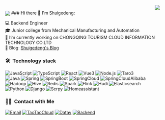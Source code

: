 <a>
<img align="right" src="https://github-readme-stats.vercel.app/api?username=shuigedeng&icon_color=CE1D2D&text_color=718096&bg_color=ffffff&show_icons=true&theme=radical&hide_border=true" />
  <a/>
<br>
<a>
<img  align="center" src="https://github-readme-stats.vercel.app/api/top-langs/?username=shuigedeng&layout=compact&hide_border=true" />
  <a/>
### Hi there 👋 I'm Shuigedeng:

💻 Backend Engineer<br>
🎓 Junior college from Mechanical Manufacturing and Automation<br>
🔭 I’m currently working on CHONGQING TOURISM CLOUD INFORMATION TECHNOLOGY CO.LTD<br>
📝 Blog: [Shuigedeng's Blog](https://blog.taotaocloud.top/)<br>

### 🛠 &nbsp;Technology stack
![JavaScript](https://img.shields.io/badge/-JavaScript-green)
![TypeScript](https://img.shields.io/badge/-TypeScript-red)
![React](https://img.shields.io/badge/-React-orange)
![Vue3](https://img.shields.io/badge/-Vue3-yellow)
![Node.js](https://img.shields.io/badge/-Nodejs-blue)
![Taro3](https://img.shields.io/badge/-Taro3-yellow)
<br>
![Java](https://img.shields.io/badge/-JAVA-green)
![Spring](https://img.shields.io/badge/-Spring-blue)
![SpringBoot](https://img.shields.io/badge/-SpringBoot-lightgrey)
![SpringCloud](https://img.shields.io/badge/-SpringCloud-red)
![SpringCloudAlibaba](https://img.shields.io/badge/-SpringCloudAlibaba-orange)
<br>
![Hadoop](https://img.shields.io/badge/-Hadoop-brightgreen)
![Hive](https://img.shields.io/badge/-Hive-yellow)
![Redis](https://img.shields.io/badge/-Redis-red)
![Spark](https://img.shields.io/badge/-Spark-blue)
![Flink](https://img.shields.io/badge/-Flink-yellow)
![Hudi](https://img.shields.io/badge/-Hudi-lightgrey)
![Elasticsearch](https://img.shields.io/badge/-Elasticsearch-yellowgreen)
<br>
![Python](https://img.shields.io/badge/-Python-green)
![Django](https://img.shields.io/badge/-Django-blue)
![Scrpy](https://img.shields.io/badge/-Scrpy-brightgreen)
![Homeassistant](https://img.shields.io/badge/-Homeassistant-orange)

### 🤝🏻 &nbsp;Contact with Me
<a href="981376577@qq.com"><img alt="Email" src="https://img.shields.io/badge/-Email-green"></a>
<a href="https://taotaocloud.top"><img alt="TaoTaoCloud" src="https://img.shields.io/badge/-TaoTaoCloud-red"></a>
<a href="https://datav.taotaocloud.top/"><img alt="Datav" src="https://img.shields.io/badge/-Datav-yellow"></a>
<a href="https://backend.taotaocloud.top/"><img alt="Backend" src="https://img.shields.io/badge/-Backend-blue"></a>
